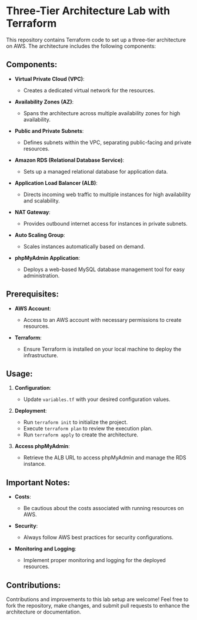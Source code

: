 # Three-Tier Architecture Lab with Terraform

This repository contains Terraform code to set up a three-tier architecture on AWS. The architecture includes the following components:

## Components:
- **Virtual Private Cloud (VPC)**:
  - Creates a dedicated virtual network for the resources.
  
- **Availability Zones (AZ)**: 
  - Spans the architecture across multiple availability zones for high availability.
  
- **Public and Private Subnets**:
  - Defines subnets within the VPC, separating public-facing and private resources.
  
- **Amazon RDS (Relational Database Service)**:
  - Sets up a managed relational database for application data.
  
- **Application Load Balancer (ALB)**:
  - Directs incoming web traffic to multiple instances for high availability and scalability.
  
- **NAT Gateway**:
  - Provides outbound internet access for instances in private subnets.
  
- **Auto Scaling Group**:
  - Scales instances automatically based on demand.
  
- **phpMyAdmin Application**:
  - Deploys a web-based MySQL database management tool for easy administration.

## Prerequisites:
- **AWS Account**:
  - Access to an AWS account with necessary permissions to create resources.

- **Terraform**:
  - Ensure Terraform is installed on your local machine to deploy the infrastructure.

## Usage:
1. **Configuration**:
   - Update `variables.tf` with your desired configuration values.

2. **Deployment**:
   - Run `terraform init` to initialize the project.
   - Execute `terraform plan` to review the execution plan.
   - Run `terraform apply` to create the architecture.

3. **Access phpMyAdmin**:
   - Retrieve the ALB URL to access phpMyAdmin and manage the RDS instance.

## Important Notes:
- **Costs**:
  - Be cautious about the costs associated with running resources on AWS.
  
- **Security**:
  - Always follow AWS best practices for security configurations.
  
- **Monitoring and Logging**:
  - Implement proper monitoring and logging for the deployed resources.

## Contributions:
Contributions and improvements to this lab setup are welcome! Feel free to fork the repository, make changes, and submit pull requests to enhance the architecture or documentation.
